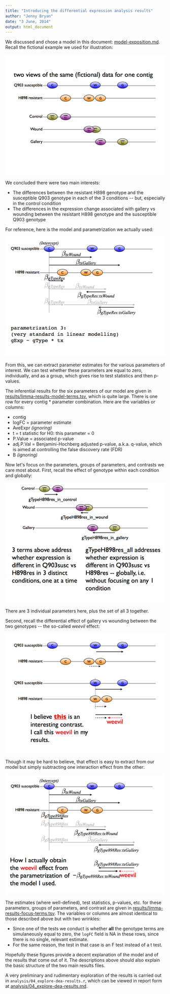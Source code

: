 ```yaml
---
title: "Introducing the differential expression analysis results"
author: "Jenny Bryan"
date: "3 June, 2014"
output: html_document
---
```


We discussed and chose a model in this document: [model-exposition.md](../model-exposition/model-exposition.md). Recall the fictional example we used for illustration:

![](../model-exposition/model-exposition.001.png)

We concluded there were two main interests:

  * The differences between the resistant H898 genotype and the susceptible Q903 genotype in each of the 3 conditions -- but, especially in the control condition
  * The differences in the expression change associated with gallery vs wounding between the resistant H898 genotype and the susceptible Q903 genotype
  
For reference, here is the model and parametrization we actually used:

![](../model-exposition/model-exposition.005.png)

From this, we can extract parameter estimates for the various parameters of interest. We can test whether these parameters are equal to zero, individually, and as a group, which gives rise to test statistics and then p-values.

The inferential results for the six parameters of our model are given in [results/limma-results-model-terms.tsv](../results/limma-results-model-terms.tsv), which is quite large. There is one row for every contig * parameter combination. Here are the variables or columns:

  * contig
  * logFC = parameter estimate
  * AveExpr *(ignoring)*
  * t = t statistic for H0: this parameter = 0
  * P.Value = associated p-value
  * adj.P.Val = Benjamini-Hochberg adjusted p-value, a.k.a. q-value, which is aimed at controlling the false discovery rate (FDR)
  * B *(ignoring)*

Now let's focus on the parameters, groups of parameters, and contrasts we care most about. First, recall the effect of genotype within each condition and globally:

![](../model-exposition/model-exposition.010.png)

There are 3 individual parameters here, plus the set of all 3 together.

Second, recall the differential effect of gallery vs wounding between the two genotypes -- the so-called *weevil* effect:

![](../model-exposition/model-exposition.011.png)

Though it may be hard to believe, that effect is easy to extract from our model but simply subtracting one interaction effect from the other:

![](../model-exposition/model-exposition.012.png)

The estimates (where well-defined), test statistics, p-values, etc. for these parameters, groups of parameters, and contrast are given in [results/limma-results-focus-terms.tsv](../results/limma-results-focus-terms.tsv). The variables or columns are almost identical to those described above but with two wrinkles:

  * Since one of the tests we conduct is whether __all__ the genotype terms are simulaneously equal to zero, the `logFC` field is NA in these rows, since there is no single, relevant estimate.
  * For the same reason, the test in that case is an F test instead of a t test.

Hopefully these figures provide a decent explanation of the model and of the results that come out of it. The descriptions above should also explain the basic structure of the two main results files.

A very preliminary and rudimentary exploration of the results is carried out in `analysis/04_explore-dea-results.r`, which can be viewed in report form at [analysis/04_explore-dea-results.md](04_explore-dea-results.md).
